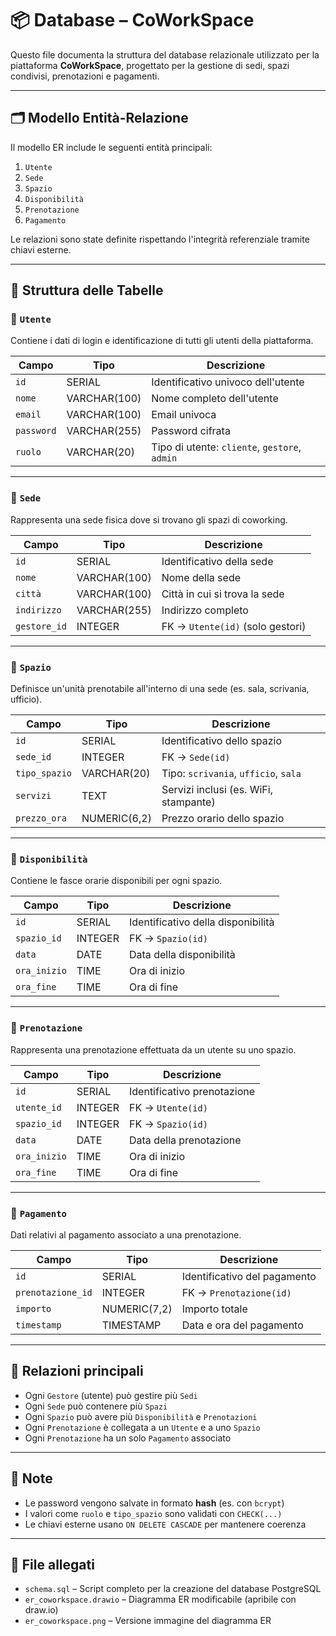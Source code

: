 # 📦 Database – CoWorkSpace

Questo file documenta la struttura del database relazionale utilizzato per la piattaforma **CoWorkSpace**, progettato per la gestione di sedi, spazi condivisi, prenotazioni e pagamenti.

---

## 🗂️ Modello Entità-Relazione

Il modello ER include le seguenti entità principali:

1. `Utente`
2. `Sede`
3. `Spazio`
4. `Disponibilità`
5. `Prenotazione`
6. `Pagamento`

Le relazioni sono state definite rispettando l'integrità referenziale tramite chiavi esterne.

---

## 🧱 Struttura delle Tabelle

### 🔹 `Utente`

Contiene i dati di login e identificazione di tutti gli utenti della piattaforma.

| Campo     | Tipo         | Descrizione                                  |
|-----------|--------------|----------------------------------------------|
| `id`      | SERIAL       | Identificativo univoco dell'utente           |
| `nome`    | VARCHAR(100) | Nome completo dell'utente                    |
| `email`   | VARCHAR(100) | Email univoca                                |
| `password`| VARCHAR(255) | Password cifrata                             |
| `ruolo`   | VARCHAR(20)  | Tipo di utente: `cliente`, `gestore`, `admin`|

---

### 🔹 `Sede`

Rappresenta una sede fisica dove si trovano gli spazi di coworking.

| Campo         | Tipo         | Descrizione                              |
|---------------|--------------|------------------------------------------|
| `id`          | SERIAL       | Identificativo della sede                |
| `nome`        | VARCHAR(100) | Nome della sede                          |
| `città`       | VARCHAR(100) | Città in cui si trova la sede            |
| `indirizzo`   | VARCHAR(255) | Indirizzo completo                       |
| `gestore_id`  | INTEGER      | FK → `Utente(id)` (solo gestori)         |

---

### 🔹 `Spazio`

Definisce un'unità prenotabile all'interno di una sede (es. sala, scrivania, ufficio).

| Campo         | Tipo         | Descrizione                              |
|---------------|--------------|------------------------------------------|
| `id`          | SERIAL       | Identificativo dello spazio              |
| `sede_id`     | INTEGER      | FK → `Sede(id)`                          |
| `tipo_spazio` | VARCHAR(20)  | Tipo: `scrivania`, `ufficio`, `sala`     |
| `servizi`     | TEXT         | Servizi inclusi (es. WiFi, stampante)    |
| `prezzo_ora`  | NUMERIC(6,2) | Prezzo orario dello spazio               |

---

### 🔹 `Disponibilità`

Contiene le fasce orarie disponibili per ogni spazio.

| Campo        | Tipo   | Descrizione                          |
|--------------|--------|--------------------------------------|
| `id`         | SERIAL | Identificativo della disponibilità   |
| `spazio_id`  | INTEGER| FK → `Spazio(id)`                    |
| `data`       | DATE   | Data della disponibilità             |
| `ora_inizio` | TIME   | Ora di inizio                        |
| `ora_fine`   | TIME   | Ora di fine                          |

---

### 🔹 `Prenotazione`

Rappresenta una prenotazione effettuata da un utente su uno spazio.

| Campo         | Tipo   | Descrizione                          |
|---------------|--------|--------------------------------------|
| `id`          | SERIAL | Identificativo prenotazione          |
| `utente_id`   | INTEGER| FK → `Utente(id)`                    |
| `spazio_id`   | INTEGER| FK → `Spazio(id)`                    |
| `data`        | DATE   | Data della prenotazione              |
| `ora_inizio`  | TIME   | Ora di inizio                        |
| `ora_fine`    | TIME   | Ora di fine                          |

---

### 🔹 `Pagamento`

Dati relativi al pagamento associato a una prenotazione.

| Campo             | Tipo         | Descrizione                          |
|-------------------|--------------|--------------------------------------|
| `id`              | SERIAL       | Identificativo del pagamento         |
| `prenotazione_id` | INTEGER      | FK → `Prenotazione(id)`              |
| `importo`         | NUMERIC(7,2) | Importo totale                       |
| `timestamp`       | TIMESTAMP    | Data e ora del pagamento             |

---

## 🧭 Relazioni principali

- Ogni `Gestore` (utente) può gestire più `Sedi`
- Ogni `Sede` può contenere più `Spazi`
- Ogni `Spazio` può avere più `Disponibilità` e `Prenotazioni`
- Ogni `Prenotazione` è collegata a un `Utente` e a uno `Spazio`
- Ogni `Prenotazione` ha un solo `Pagamento` associato

---

## 📌 Note

- Le password vengono salvate in formato **hash** (es. con `bcrypt`)
- I valori come `ruolo` e `tipo_spazio` sono validati con `CHECK(...)`
- Le chiavi esterne usano `ON DELETE CASCADE` per mantenere coerenza

---

## 📎 File allegati

- `schema.sql` – Script completo per la creazione del database PostgreSQL
- `er_coworkspace.drawio` – Diagramma ER modificabile (apribile con draw.io)
- `er_coworkspace.png` – Versione immagine del diagramma ER

